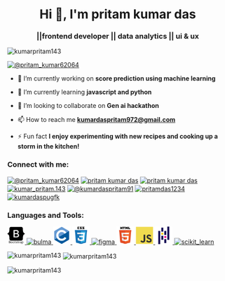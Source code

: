 <h1 align="center">Hi 👋, I'm pritam kumar das</h1>
<h3 align="center">||frontend developer || data analytics || ui & ux</h3>

<p align="left"> <img src="https://komarev.com/ghpvc/?username=kumarpritam143&label=Profile%20views&color=0e75b6&style=flat" alt="kumarpritam143" /> </p>

<p align="left"> <a href="https://twitter.com/@pritam_kumar62064" target="blank"><img src="https://img.shields.io/twitter/follow/@pritam_kumar62064?logo=twitter&style=for-the-badge" alt="@pritam_kumar62064" /></a> </p>

- 🔭 I’m currently working on **score prediction using machine learning**

- 🌱 I’m currently learning **javascript and python**

- 👯 I’m looking to collaborate on **Gen ai hackathon**

- 📫 How to reach me **kumardaspritam972@gmail.com**

- ⚡ Fun fact **I enjoy experimenting with new recipes and cooking up a storm in the kitchen!**

<h3 align="left">Connect with me:</h3>
<p align="left">
<a href="https://twitter.com/@pritam_kumar62064" target="blank"><img align="center" src="https://raw.githubusercontent.com/rahuldkjain/github-profile-readme-generator/master/src/images/icons/Social/twitter.svg" alt="@pritam_kumar62064" height="30" width="40" /></a>
<a href="https://linkedin.com/in/pritam kumar das" target="blank"><img align="center" src="https://raw.githubusercontent.com/rahuldkjain/github-profile-readme-generator/master/src/images/icons/Social/linked-in-alt.svg" alt="pritam kumar das" height="30" width="40" /></a>
<a href="https://fb.com/pritam kumar das" target="blank"><img align="center" src="https://raw.githubusercontent.com/rahuldkjain/github-profile-readme-generator/master/src/images/icons/Social/facebook.svg" alt="pritam kumar das" height="30" width="40" /></a>
<a href="https://instagram.com/kumar_pritam.143" target="blank"><img align="center" src="https://raw.githubusercontent.com/rahuldkjain/github-profile-readme-generator/master/src/images/icons/Social/instagram.svg" alt="kumar_pritam.143" height="30" width="40" /></a>
<a href="https://www.hackerrank.com/@kumardaspritam91" target="blank"><img align="center" src="https://raw.githubusercontent.com/rahuldkjain/github-profile-readme-generator/master/src/images/icons/Social/hackerrank.svg" alt="@kumardaspritam91" height="30" width="40" /></a>
<a href="https://www.leetcode.com/pritamdas1234" target="blank"><img align="center" src="https://raw.githubusercontent.com/rahuldkjain/github-profile-readme-generator/master/src/images/icons/Social/leet-code.svg" alt="pritamdas1234" height="30" width="40" /></a>
<a href="https://auth.geeksforgeeks.org/user/kumardaspugfk" target="blank"><img align="center" src="https://raw.githubusercontent.com/rahuldkjain/github-profile-readme-generator/master/src/images/icons/Social/geeks-for-geeks.svg" alt="kumardaspugfk" height="30" width="40" /></a>
</p>

<h3 align="left">Languages and Tools:</h3>
<p align="left"> <a href="https://getbootstrap.com" target="_blank" rel="noreferrer"> <img src="https://raw.githubusercontent.com/devicons/devicon/master/icons/bootstrap/bootstrap-plain-wordmark.svg" alt="bootstrap" width="40" height="40"/> </a> <a href="https://bulma.io/" target="_blank" rel="noreferrer"> <img src="https://raw.githubusercontent.com/gilbarbara/logos/804dc257b59e144eaca5bc6ffd16949752c6f789/logos/bulma.svg" alt="bulma" width="40" height="40"/> </a> <a href="https://www.cprogramming.com/" target="_blank" rel="noreferrer"> <img src="https://raw.githubusercontent.com/devicons/devicon/master/icons/c/c-original.svg" alt="c" width="40" height="40"/> </a> <a href="https://www.w3schools.com/css/" target="_blank" rel="noreferrer"> <img src="https://raw.githubusercontent.com/devicons/devicon/master/icons/css3/css3-original-wordmark.svg" alt="css3" width="40" height="40"/> </a> <a href="https://www.figma.com/" target="_blank" rel="noreferrer"> <img src="https://www.vectorlogo.zone/logos/figma/figma-icon.svg" alt="figma" width="40" height="40"/> </a> <a href="https://www.w3.org/html/" target="_blank" rel="noreferrer"> <img src="https://raw.githubusercontent.com/devicons/devicon/master/icons/html5/html5-original-wordmark.svg" alt="html5" width="40" height="40"/> </a> <a href="https://developer.mozilla.org/en-US/docs/Web/JavaScript" target="_blank" rel="noreferrer"> <img src="https://raw.githubusercontent.com/devicons/devicon/master/icons/javascript/javascript-original.svg" alt="javascript" width="40" height="40"/> </a> <a href="https://pandas.pydata.org/" target="_blank" rel="noreferrer"> <img src="https://raw.githubusercontent.com/devicons/devicon/2ae2a900d2f041da66e950e4d48052658d850630/icons/pandas/pandas-original.svg" alt="pandas" width="40" height="40"/> </a> <a href="https://scikit-learn.org/" target="_blank" rel="noreferrer"> <img src="https://upload.wikimedia.org/wikipedia/commons/0/05/Scikit_learn_logo_small.svg" alt="scikit_learn" width="40" height="40"/> </a> </p>

<p><img align="left" src="https://github-readme-stats.vercel.app/api/top-langs?username=kumarpritam143&show_icons=true&locale=en&layout=compact" alt="kumarpritam143" /></p>

<p>&nbsp;<img align="center" src="https://github-readme-stats.vercel.app/api?username=kumarpritam143&show_icons=true&locale=en" alt="kumarpritam143" /></p>

<p><img align="center" src="https://github-readme-streak-stats.herokuapp.com/?user=kumarpritam143&" alt="kumarpritam143" /></p>
